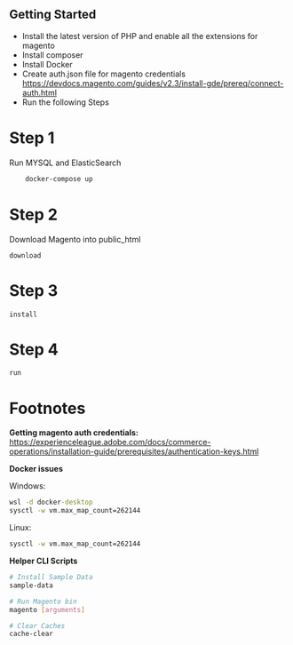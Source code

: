 ## Getting Started

 - Install the latest version of PHP and enable all the extensions for magento
 - Install composer
 - Install Docker
 - Create auth.json file for magento credentials https://devdocs.magento.com/guides/v2.3/install-gde/prereq/connect-auth.html
 - Run the following Steps

# Step 1

Run MYSQL and ElasticSearch

```bash
    docker-compose up
```

# Step 2 

Download Magento into public_html
```
download
```

# Step 3
```
install
```

# Step 4
```
run
```


# Footnotes

**Getting magento auth credentials:**
https://experienceleague.adobe.com/docs/commerce-operations/installation-guide/prerequisites/authentication-keys.html

**Docker issues**

Windows:
```cmd
wsl -d docker-desktop
sysctl -w vm.max_map_count=262144
```

Linux:
```bash
sysctl -w vm.max_map_count=262144
```

**Helper CLI Scripts**

```bash
# Install Sample Data
sample-data

# Run Magento bin
magento [arguments]

# Clear Caches
cache-clear
```
